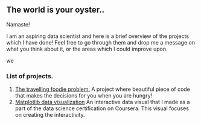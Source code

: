 ## The world is your oyster..

Namaste!

I am an aspiring data scientist and here is a brief overview of the projects which I have done!
Feel free to go through them and drop me a message on what you think about it, or the areas which I could improve upon.

we

### List of projects.
1. [The travelling foodie problem.](https://github.com/shauryaparanjape/shauryaparanjape.github.io/blob/master/Travelling%20foodie%20problem.ipynb)
A project where beautiful piece of code that makes the decisions for you when you are hungry!
2. [Matplotlib data visualization](https://github.com/shauryaparanjape/Michigan-Coursera-Data-Science/blob/master/Applied%20Plotting-%20Charting%20-%20Data%20Representation%20in%20Python/Week3/Assignment3.ipynb)
An interactive data visual that I made as a part of the data science certification on Coursera. This visual focuses on creating the interactivity.
